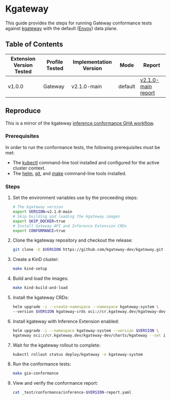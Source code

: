 # Kgateway

This guide provides the steps for running Gateway conformance tests against [kgateway](https://kgateway.dev/) with the default
([Envoy](https://www.envoyproxy.io/)) data plane.

## Table of Contents

| Extension Version Tested | Profile Tested | Implementation Version | Mode    | Report                                                                     |
|--------------------------|----------------|------------------------|---------|----------------------------------------------------------------------------|
| v1.0.0                   | Gateway        | v2.1.0-main            | default | [v2.1.0-main report](./inference-v2.1.0-main-report.yaml)   |

## Reproduce

This is a mirror of the kgateway [inference conformance GHA workflow](https://github.com/kgateway-dev/kgateway/blob/v2.0.x/.github/actions/kube-inference-extension-conformance-tests/action.yaml).

### Prerequisites

In order to run the conformance tests, the following prerequisites must be met:

- The [kubectl](https://kubernetes.io/docs/tasks/tools/) command-line tool installed and configured for the active cluster context.
- The [helm](https://github.com/helm/helm), [git](https://git-scm.com/downloads), and [make](https://www.gnu.org/software/make/) command-line tools installed.

### Steps

1. Set the environment variables use by the proceeding steps:

   ```sh
   # The kgateway version
   export VERSION=v2.1.0-main
   # Skip building and loading the kgateway images
   export SKIP_DOCKER=true
   # Install Gateway API and Inference Extension CRDs
   export CONFORMANCE=true
   ```

1. Clone the kgateway repository and checkout the release:

   ```sh
   git clone -b $VERSION https://github.com/kgateway-dev/kgateway.git && cd kgateway
   ```

1. Create a KinD cluster:

   ```sh
   make kind-setup
   ```

1. Build and load the images:

   ```sh
   make kind-build-and-load
   ```

1. Install the kgateway CRDs:

   ```sh
   helm upgrade -i --create-namespace --namespace kgateway-system \
   --version $VERSION kgateway-crds oci://cr.kgateway.dev/kgateway-dev/charts/kgateway-crds
   ```

1. Install kgateway with Inference Extension enabled:

   ```sh
   helm upgrade -i --namespace kgateway-system --version $VERSION \
   kgateway oci://cr.kgateway.dev/kgateway-dev/charts/kgateway --set inferenceExtension.enabled=true
   ```

1. Wait for the kgateway rollout to complete:

   ```sh
   kubectl rollout status deploy/kgateway -n kgateway-system
   ```

1. Run the conformance tests:

   ```sh
   make gie-conformance
   ```

1. View and verify the conformance report:

   ```sh
   cat _test/conformance/inference-$VERSION-report.yaml
   ```
